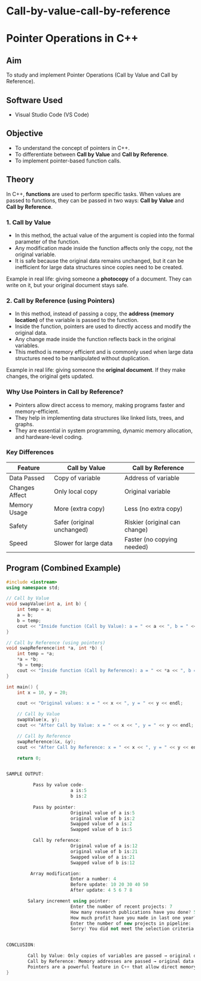 # Call-by-value-call-by-reference


# Pointer Operations in C++

## Aim  
To study and implement Pointer Operations (Call by Value and Call by Reference).

## Software Used  
- Visual Studio Code (VS Code)  

## Objective  
- To understand the concept of pointers in C++.  
- To differentiate between **Call by Value** and **Call by Reference**.  
- To implement pointer-based function calls.  

## Theory  

In C++, **functions** are used to perform specific tasks. When values are passed to functions, they can be passed in two ways: **Call by Value** and **Call by Reference**.  

### 1. Call by Value  
- In this method, the actual value of the argument is copied into the formal parameter of the function.  
- Any modification made inside the function affects only the copy, not the original variable.  
- It is safe because the original data remains unchanged, but it can be inefficient for large data structures since copies need to be created.  

Example in real life: giving someone a **photocopy** of a document. They can write on it, but your original document stays safe.  

### 2. Call by Reference (using Pointers)  
- In this method, instead of passing a copy, the **address (memory location)** of the variable is passed to the function.  
- Inside the function, pointers are used to directly access and modify the original data.  
- Any change made inside the function reflects back in the original variables.  
- This method is memory efficient and is commonly used when large data structures need to be manipulated without duplication.  

Example in real life: giving someone the **original document**. If they make changes, the original gets updated.  

### Why Use Pointers in Call by Reference?  
- Pointers allow direct access to memory, making programs faster and memory-efficient.  
- They help in implementing data structures like linked lists, trees, and graphs.  
- They are essential in system programming, dynamic memory allocation, and hardware-level coding.  

### Key Differences  

| Feature              | Call by Value | Call by Reference |
|----------------------|--------------|-------------------|
| Data Passed          | Copy of variable | Address of variable |
| Changes Affect       | Only local copy | Original variable |
| Memory Usage         | More (extra copy) | Less (no extra copy) |
| Safety               | Safer (original unchanged) | Riskier (original can change) |
| Speed                | Slower for large data | Faster (no copying needed) |

## Program (Combined Example)  

```cpp
#include <iostream>
using namespace std;

// Call by Value
void swapValue(int a, int b) {
    int temp = a;
    a = b;
    b = temp;
    cout << "Inside function (Call by Value): a = " << a << ", b = " << b << endl;
}

// Call by Reference (using pointers)
void swapReference(int *a, int *b) {
    int temp = *a;
    *a = *b;
    *b = temp;
    cout << "Inside function (Call by Reference): a = " << *a << ", b = " << *b << endl;
}

int main() {
    int x = 10, y = 20;

    cout << "Original values: x = " << x << ", y = " << y << endl;

    // Call by Value
    swapValue(x, y);
    cout << "After Call by Value: x = " << x << ", y = " << y << endl;

    // Call by Reference
    swapReference(&x, &y);
    cout << "After Call by Reference: x = " << x << ", y = " << y << endl;

    return 0;


SAMPLE OUTPUT:

          Pass by value code-
                        a is:5
                        b is:2
                        
          Pass by pointer:
                        Original value of a is:5
                        original value of b is:2
                        Swapped value of a is:2
                        Swapped value of b is:5 

          Call by reference:
                        Original value of a is:12
                        original value of b is:21
                        Swapped value of a is:21
                        Swapped value of b is:12

         Array modification:
                        Enter a number: 4
                        Before update: 10 20 30 40 50 
                        After update: 4 5 6 7 8 

        Salary increment using pointer:
                        Enter the number of recent projects: 7
                        How many research publications have you done? 5
                        How much profit have you made in last one year? 20k
                        Enter the number of new projects in pipeline: 
                        Sorry! You did not meet the selection criteria.


CONCLUSION:

        Call by Value: Only copies of variables are passed → original data remains unchanged.
        Call by Reference: Memory addresses are passed → original data can be modified.
        Pointers are a powerful feature in C++ that allow direct memory access, efficient data manipulation, and implementation of advanced data structures.
}

